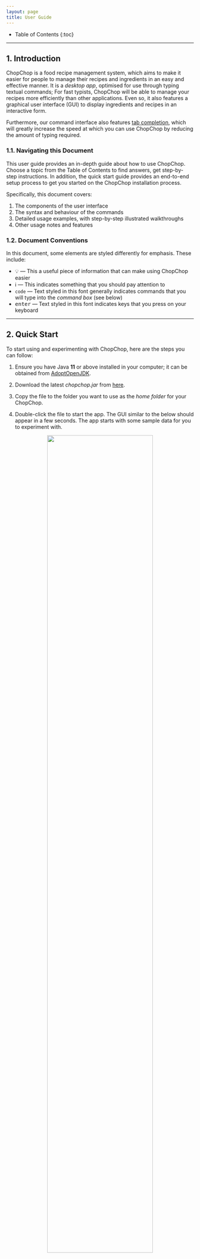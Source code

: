 ```yaml
---
layout: page
title: User Guide
---
```


* Table of Contents
{:toc}

---------------
## 1. Introduction

ChopChop is a food recipe management system, which aims to make it easier for people to manage their recipes and ingredients in an easy and effective manner. It is a *desktop app*, optimised for use through typing textual commands; For fast typists, ChopChop will be able to manage your recipes more efficiently than other applications. Even so, it also features a graphical user interface (GUI) to display ingredients and recipes in an interactive form.

Furthermore, our command interface also features [tab completion](#TabCompletion), which will greatly increase the speed at which you can use ChopChop by reducing the amount of typing required.


### 1.1. Navigating this Document

This user guide provides an in-depth guide about how to use ChopChop. Choose a topic from the Table of Contents to find answers, get step-by-step instructions. In addition, the quick start guide provides an end-to-end setup process to get you started on the ChopChop installation process.

Specifically, this document covers:
1. The components of the user interface
2. The syntax and behaviour of the commands
3. Detailed usage examples, with step-by-step illustrated walkthroughs
4. Other usage notes and features


### 1.2. Document Conventions

In this document, some elements are styled differently for emphasis. These include:
- :bulb: — This a useful piece of information that can make using ChopChop easier
- :information_source: — This indicates something that you should pay attention to
- `code` — Text styled in this font generally indicates commands that you will type into the <i>command box</i> (see below)
- <kbd>enter</kbd> — Text styled in this font indicates keys that you press on your keyboard



--------------
## 2. Quick Start

To start using and experimenting with ChopChop, here are the steps you can follow:

1. Ensure you have Java <b>11</b> or above installed in your computer; it can be obtained from [AdoptOpenJDK](https://adoptopenjdk.net).

2. Download the latest <i>chopchop.jar</i> from [here](https://github.com/AY2021S1-CS2103T-T10-3/tp/releases).

3. Copy the file to the folder you want to use as the _home folder_ for your ChopChop.

4. Double-click the file to start the app. The GUI similar to the below should appear in a few seconds. The app starts with some sample data for you to experiment with.<br>

<div style="text-align: center; padding-bottom: 2em">
<img src="images/ug/sample_data.png" width="75%" /> <br />
Figure 1.1: <i>The initial state of ChopChop, including sample data</i>
</div>

Now that you have ChopChop installed, you can start to play around with the sample data — add recipes, ingredients, and more! Some commands you could try include:

- `add ingredient milk /qty 500ml /expiry 2020-11-09` — to add some milk
- `add recipe milkshake /ingredient milk /qty 250ml /step Add milk /step Shake` — to add a recipe

To exit ChopChop, you can either use the `quit` command, or simply close the application window.


-----------
## 3. Overview

ChopChop manages two key components — ingredients and recipes — and they will be the main pieces you will interact with. Common to both are names and tags, the latter of which allow you to quickly group related ingredients or recipes together, or to organise them in any way you desire.

The names for both ingredients and recipes are case insensitive, so <i>pAnCaKeS</i> and <i>Pancakes</i> refer to the same recipe. Note that you cannot have duplicate recipes nor ingredients in ChopChop; items are duplicates if their names are the same.

### 3.1. Ingredients
An ingredient consists of a quantity with an associated unit, and an optional expiry date. Each ingredient can have multiple *sets*, where each set is a given quantity of that ingredient, expiring on a certain date.

For example, you might have <i>500 mL</i> of milk that you bought last week that expires tomorrow, while you have another <i>1.5 L</i> of milk that you bought today, expiring two weeks from now. ChopChop will track both these *sets*, and will intelligently use the earliest-expiring set when doing its accounting.

For a more in-depth look at how ChopChop handles quantities, see [this section](#quantities-and-units).

### 3.2. Recipes
A recipe consists of a list of used ingredients (and their quantities), as well as a list of steps.


--------------------------------
## 4. Navigating the User Interface

ChopChop's UI design allows users to view all of the information you need through mouse input over a few tabs. However, that might lead to a slightly steeper learning curve.
Hence, this section aims to give you a breakdown of the GUI's various components.

Specifically, this section covers:
1. [Command Box](#CommandBox)
2. [Command Output](#CommandOutput)
3. [Recipe Button](#RecipeButton)
4. [Ingredient Button](#IngredientButton)
5. [Recommendation Button](#RecommendationButton)
6. [Favourites Button](#FavouriteButton)
7. [Statistics Box](#StatisticsBox)
8. [Recipe Tile](#RecipeTiles)
9. [Ingredient Tile](#IngredientTiles)
10. [Recipe Name and Tags](#RecipeName)
11. [Recipe Ingredients](#RecipeIngredients)
12. [Recipe Steps](#RecipeSteps)
13. [Menu Bar](#MenuBar)

<div style="text-align: center; padding-bottom: 2em">
<img src="images/ug/recipe_panel_description.png" width="95%" /> <br />
Figure 1.2: <i>The Recipe View Panel of ChopChop.</i>
</div>

<div style="text-align: center; padding-bottom: 2em">
<img src="images/ug/ingredient_panel_description.png" width="95%" /> <br />
Figure 1.3: <i>The Ingredient View Panel of ChopChop.</i>
</div>

<a name="CommandBox"></a>
### 4.1 Command Box 
ChopChop does your bidding by listening to your commands — the `Command Box` is where you type your textual commands.
After typing your commands, press <kbd>enter</kbd> to input the command.
 
To learn about the commands you can perform, check out our [command summary](#CommandSummary) for a quick overview or our [commands](#Commands) for a detailed -.
If you have yet to check out ChopChop's [tab completion](#TabCompletion) section, do drop by to learn this handy feature!



<a name="CommandOutput"></a>
### 4.2 Command Output
ChopChop will always display textual responses to the commands you input — the `Command Output` is where you can view the responses.



<a name="RecipeButton"></a>
### 4.3 Recipe Button
ChopChop is able to display all of your recipes as [Recipe Tiles](#RecipeTiles) in the `Main Display Area` as shown in Figure 1.2 when you press the `Recipes` button. The 4 buttons at the bottom of our GUI will take on a darker shade when they are currently selected.



<a name="IngredientButton"></a>
### 4.4 Ingredient Button
ChopChop is able to display all of your ingredients as [Ingredient Tiles](#IngredientTiles) in the `Main Display Area` as shown in Figure 1.3 when you press the `Ingredients` button.



<a name="RecommendationButton"></a>
### 4.5 Recommendation Button
ChopChop is able to recommend you recipes to cook if you want it to! The recipes that are recommended will be display as [Recipe Tiles](#RecipeTiles) in the `Main Display Area` when you press the `Recommendations` button.



<a name="FavouriteButton"></a>
### 4.6 Favourite Button
ChopChop is able to save your favourite recipes — press the `Favourites` button to view them as [Recipe Tiles](#RecipeTiles).



<a name="StatisticsBox"></a>
### 4.7 Statistics Box
ChopChop is able to produce statistics based on the food you make! -insert more info cause idk what stats does atm-



<a name="RecipeTiles"></a>
### 4.8 Recipe Tiles
ChopChop is able to show you your recipes in the form of tiles — simply click on a tile to view the detailed information about the selected recipe in the `Main Display Area`, as shown in Figure 1.4.



<a name="IngredientTiles"></a>
### 4.9 Ingredient Tiles
ChopChop is able to show you your ingredients in the form of tiles, as shown in Figure 1.3. In each tile, there are 5 components:

1. The `Index` shows the index of the ingredient for easier referencing.
2. The `Expiry Date` of the ingredient.
3. The `Quantity` of the ingredient.
4. The `Ingredient Name` of the ingredient.
5. The `Tags` associated with the ingredient.


<div style="text-align: center; padding-bottom: 2em">
<img src="images/ug/recipe_display_description.png" width="95%" /> <br />
Figure 1.4: <i>The Recipe Display Panel of ChopChop.</i>
</div>



<a name="RecipeName"></a>
### 4.10 Recipe Name and Tags
ChopChop displays the name of the recipe, and the tags associated with it in this area. 



<a name="RecipeIngredients"></a>
### 4.11 Recipe Ingredients
ChopChop displays the ingredients you need in the recipe here. The format of the display is the `Ingredient`, follow by the `(Quantity)`. 



<a name="RecipeSteps"></a>
### 4.12 Recipe Steps
ChopChop lists down the steps you can take to create the dish here.



<a name="MenuBar"></a>
### 4.13 Menu Bar
ChopChop provides two buttons here — `File` and `Help`. Click the `exit` option under `File` to exit ChopChop, and if you want to view this User Guide, you can click the `help` option under `Help`.



-----------
<a name="Commands"></a>
## 5. Commands

While ChopChop has a graphical user interface, the main method of interaction is through the use of *typed commands*. Using these commands as described below, you can manipulate your recipes and ingredients without ever needing to move your mouse!

Commands should be typed in the <i>Command Box</i> — you can refer to <i>Figure 1.2</i> above if you get lost.

### 5.1. Command Syntax

To succinctly represent the syntax of the various commands, we adopt a simple notation in this User Guide, as shown below:

* Words starting with a slash (`/`) denote named parameters; these names are case sensitive (eg. `/STEP` is not the same as `/step`). All the text following a named parameter *belong* to it, until either the end of the input, or the next named parameter. <br />
For example, in `/param1 lorem ipsum /param2 dolor sit amet`, the parameter <i>param1</i> will have the value &ldquo;<i>lorem ipsum</i>&rdquo;, while the parameter <i>param2</i> will have the value &ldquo;<i>dolor sit amet</i>&rdquo;.

* Words in angle brackets (eg. `<name>`) denote an input that is provided by *you*, the user. <br />
For example, the <i>add ingredient</i> command is specified like this: `add ingredient <name> /qty <quantity> [/expiry <expiry-date>]`; in this case, you would need to provide the <i>name</i>, <i>quantity</i>, and <i>expiry date</i>.

* Portions in square brackets (eg. `[/expiry <expiry-date>]`) denote optional parts of the command. In this example, not all ingredients will expire, so the expiry date is optional.

* Portions with trailing ellipses (eg. `[/step <step>]...`) denote commands accepting one or more of the given parameter. In this example, a recipe can have multiple steps, so you can specify multiple `/step` arguments.

* A `<#REF>` refers to an item reference, and is used to refer to either a recipe or an ingredient. It can either be the (case-insensitive) name of the item, or it can be a number prefixed with '#', eg. `#3` to refer to the third item in the list. In the GUI, displayed items are numbered in the corner.

* In general, the order of arguments is important; for example, the order of `/step` determines the order of the steps in the recipe, while a `/qty` in an <i>add recipe</i> command must only appear after an `/ingredient`.






<a name="HelpCommand"></a>
### 5.2. Getting Help — **`help`**

This command shows a message with a link to this user guide; you can use it to easily access this page from the application. The link can be clicked, and will open this page in your web browser.

Furthermore, you can also use this command to get help for specific commands. In that case, clicking the link will bring you to the corresponding section in the User Guide for that command.

**Usage**: `help [<command-name> [<command-target>]]`

Examples:
- `help` <br />
  This shows the link to bring you to this User Guide, as shown in figure 2.1 below.

  <div style="text-align: center; padding-bottom: 2em">
  <img src="images/ug/help_message_1.png" width="55%" /> <br />
  Figure 2.1: <i>The help message, with a link to this User Guide</i>
  </div>

- `help add recipe` <br />
  This gives a brief description of the command provided, as well as a link to its section.

  <div style="text-align: center; padding-bottom: 2em">
  <img src="images/ug/help_message_2.png" width="55%" /> <br />
  Figure 2.2: <i>The help message for a specific command</i>
  </div>






<a name="QuitCommand"></a>
### 5.3. Quitting ChopChop — **`quit`**
This command quits ChopChop. You can rest assured that your data is automatically saved whenever a command is executed, so you do not need to save it manually before quitting.

**Usage**: `quit`






<a name="ViewCommand"></a>
### 5.4. Viewing Recipes — **`view`**
This command opens the detailed recipe view, allowing you to see the steps, ingredients, and tags of the recipe.

**Usage**: `view <#REF>`

Examples:
- `view #4` <br />
	This displays the fourth recipe currently shown in the GUI's recipe view.
- `view pancakes` <br />
	This displays the recipe named 'pancakes'. Note that the name here is case insensitive.

To illustrate, in the scenario below, both `#4` and `pancakes` will refer to the same recipe:
<div style="text-align: center; padding-bottom: 2em">
<img src="images/ug/view_recipe_1.png" width="75%" /> <br />
Figure 3.1: <i>The recipe list view</i>
</div>

After pressing <kbd>enter</kbd>, you will see this view, showing the recipe you wish to view:

<div style="text-align: center; padding-bottom: 2em">
<img src="images/ug/add_recipe_2.png" width="75%" /> <br />
Figure 3.2: <i>The detailed recipe view</i>
</div>






<a name="ListRecipeCommand"></a>
### 5.5. Listing Recipes — **`list`**`recipes`
This command shows a list of all recipes in ChopChop. You can use this to switch panes (between recipes and ingredients) without using the mouse, as well as to clear any filters that might have been applied due to previous commands (eg. `find` and `filter`).

**Usage**: `list recipes`

<div markdown="span" class="alert alert-primary">
:bulb: **Tip:** For convenience, you can use either `list recipes` or `list recipe`.
</div>

Executing this command simply brings you back to the recipe list view:

<div style="text-align: center; padding-bottom: 2em">
<img src="images/ug/list_recipe.png" width="75%" /> <br />
Figure 4: <i>The recipe list view</i>
</div>





<a name="AddRecipeCommand"></a>
### 5.6. Adding Recipes — **`add`**`recipe`
This command adds a recipe to ChopChop, specifying zero or more ingredients, each with an optional quantity, and zero or more steps. After a recipe is added, you will be able to see it immediately in the application.

**Usage**:
```
add recipe <name>
  [/ingredient <ingredient-name> [/qty <quantity>]]...
  [/step <step>]...
  [/tag <tag-name>]...
```

Constraints:
- Recipe name should not be empty
- Ingredient names should not be empty
- Steps should not be empty
- Tag names should not be empty

If an ingredient is specified without a quantity, it is treated *as if* you used `/qty 1`. This works for counted ingredients (eg. eggs), but it will cause errors for other ingredients (eg. volume of milk).


For example, suppose you wanted to add a recipe for pancakes using flour, eggs, and milk, you would type this:
```
add recipe Pancakes
/ingredient flour /qty 400g
/ingredient egg /qty 3
/ingredient milk /qty 250ml
/step Mix ingredients together
/step Bake for 30 minutes at 400 celsius
/step Pour syrup and serve
```
(note that this is displayed on separate lines for clarity, but you should type this in one go)

<div style="text-align: center; padding-bottom: 2em">
<img src="images/ug/add_recipe_1.png" width="75%" /> <br />
Figure 5.1: <i>The add recipe command</i>
</div>

After pressing <kbd>enter</kbd>, you will see this view, showing your newly created recipe:

<div style="text-align: center; padding-bottom: 2em">
<img src="images/ug/add_recipe_2.png" width="75%" /> <br />
Figure 5.2: <i>The recipe detail view</i>
</div>

If you go back to the main recipe view (either by clicking on the tab at the bottom, or by using `list recipes`, you can see the new recipe in the list:

<div style="text-align: center; padding-bottom: 2em">
<img src="images/ug/add_recipe_3.png" width="75%" /> <br />
Figure 5.3: <i>The newly created recipe in the recipe list</i>
</div>











<a name="EditRecipeCommand"></a>
### 5.7. Editing Recipes — **`edit`**`recipe`
This command edits a specific recipe in ChopChop. The `edit recipe` lets you perform different actions on the name, ingredients, steps, and tags, as specified below.

To accomodate the various different kinds of editing operations, ChopChop has special syntax for editing, known as *edit-arguments*, eg. `/step:add`. The component following the colon is the *ACTION*, which can take these values:

- For ingredients and steps, it can either be `add`, `edit`, or `delete`.
- For tags, it can be either `add` or `delete`.



<h4>Name</h4>
If you want to edit a recipe's name, use `/name`, for example `/name new recipe name`.


<h4>Ingredients</h4>
If you want to edit a recipe's ingredients, use `/ingredient` with the corresponding action (eg. `/ingredient:add`).

When adding or editing ingredients, a `/qty` *must* be specified after the ingredient (similar to an `add recipe` command). Here are some examples:

- `/ingredient:add milk /qty 500ml` <br />
  This makes the recipe require 500ml of milk; if the recipe already used milk, then an error is displayed — here, you should use `/ingredient:edit` instead.

- `/ingredient:edit beef /qty 200g` <br />
  This changes the quantity of beef used in the recipe from its previous value, to 200 grams. If the recipe did not use beef as an ingredient, an error is displayed — here, you should use `/ingredient:add` instead.

- `/ingredient:delete carrot` <br />
  This removes carrots from the recipe entirely. If the recipe did not use carrots, then an error is displayed.


<h4>Tags</h4>
If you want to edit the tags for a recipe, use `/tag` with the corresponding action, which are either `add` or `delete`. For example:

- `/tag:add vegetarian` <br />
  This adds the 'vegetarian' tag to the recipe. It is not an error if the recipe already contains this tag.

- `/tag:delete cold` <br />
  This removes the 'cold' tag from the recipe. If the recipe did not have this tag, an error is displayed.



<h4>Steps</h4>
Since steps have a fixed ordering in a recipe, editing them is slightly more involved; when editing or deleting steps, you are required to provide the step number as an additional component in the *edit-argument*, for example `/step:edit:3` edits the third step in the recipe.

When adding a step, the step number is optional; if not specified, the new step will be added at the end. If it is specified, then the new step will be inserted at the corresponding position, and the following steps will be re-numbered.

For example:

- `/step:add Bake for 80 minutes at 400 C` <br />
  This adds a new step at the end of the existing steps of the recipe.

- `/step:edit:4 Bake for 50 minutes at 250 C` <br />
  This changes the content of step number 4, so the cake does not get burnt.

- `/step:delete:1` <br />
  This deletes the first step of the recipe.


<h4>Usage</h4>

Except `/name` (which can only appear once), all of the edit operations described above can appear multiple times, in any order, in a single `edit recipe` command. Each operation is processed sequentially from left-to-right, so if two operations modify the same item, then the second one will take precedence.

(As an example, `/step:edit:3 Bake ... /step:edit:3 Fry` will cause step 3 to be 'Fry')

**Usage**:
```
edit recipe <#REF>
  [/name <new-recipe-name>]
  [/ingredient:<action> <ingredient-name> [/qty <quantity>]]...
  [/step:<action>[:<index>] <step>]...
  [/tag:<action> <tag-name>]....
```

Examples:
- `edit recipe #4 /name soup` <br />
	This changes the name of the fourth recipe currently shown in the GUI's view to 'soup'.
- `edit recipe pancakes /ingredient:add syrup /qty 500ml` <br />
	This edits the recipe named 'pancakes' by adding 500ml of syrup to the recipe's ingredient list.
- `edit recipe risotto /step:edit:1 In a saucepan, warm the broth over low heat` <br />
    This edits the recipe named 'risotto' by changing the 1st step to the text above.
- `edit recipe beef curry /ingredient:delete apple /step:delete:4` <br />
    This edits the recipe named 'beef curry' to remove both the ingredient 'apple' as well as the 4th step.

To illustrate how to use this powerful command, let us recreate the Pancake recipe from above, but starting from a blank recipe. First, we make the empty recipe using `add recipe Pancakes`:

<!-- to editors: don't mind the image names, i cut out some steps for brevity and i'm lazy to rename the files. -->
<div style="text-align: center; padding-bottom: 2em">
<img src="images/ug/edit_recipe_1.png" width="75%" /> <br />
Figure 6.1: <i>The empty recipe</i>
</div>

Now, let's add our ingredients. First, 400 grams of flour:

<div style="text-align: center; padding-bottom: 2em">
<img src="images/ug/edit_recipe_2.png" width="75%" /> <br />
Figure 6.2: <i>The command to add a new ingredient to the recipe</i>
</div>

Next, adding the eggs and milk in one go:

<div style="text-align: center; padding-bottom: 2em">
<img src="images/ug/edit_recipe_4.png" width="75%" /> <br />
Figure 6.3: <i>The edit command supports multiple operations at once</i>
</div>

Oops, that's too many eggs, so let's edit the quantity:

<div style="text-align: center; padding-bottom: 2em">
<img src="images/ug/edit_recipe_5.png" width="75%" /> <br />
Figure 6.4: <i>Editing an ingredient to change its quantity</i>
</div>

<div style="text-align: center; padding-bottom: 2em">
<img src="images/ug/edit_recipe_6.png" width="75%" /> <br />
Figure 6.5: <i>The recipe now uses only 3 eggs</i>
</div>

Now let's add the steps:

<div style="text-align: center; padding-bottom: 2em">
<img src="images/ug/edit_recipe_7.png" width="75%" /> <br />
Figure 6.6: <i>Adding the first step</i>
</div>

<div style="text-align: center; padding-bottom: 2em">
<img src="images/ug/edit_recipe_8.png" width="75%" /> <br />
Figure 6.7: <i>Adding steps 2 and 3</i>
</div>

Oh no, if we bake the pancakes (are pancakes baked?) like that, they'll get burnt, so let's fix it:

<div style="text-align: center; padding-bottom: 2em">
<img src="images/ug/edit_recipe_10.png" width="75%" /> <br />
Figure 6.8: <i>Editing the second step</i>
</div>

<div style="text-align: center; padding-bottom: 2em">
<img src="images/ug/edit_recipe_11.png" width="75%" /> <br />
Figure 6.9: <i>The actual completed recipe</i>
</div>

And now the pancake recipe is complete!











<a name="DeleteRecipeCommand"></a>
### 5.8. Deleting Recipes — **`delete`**`recipe`
This command deletes a specific recipe from ChopChop. Don't worry if you did this accidentally, because commands can be undone! (see: [undo](#UndoCommand)).

**Usage**: `delete recipe <#REF>`

Examples:
- `delete recipe #4` <br />
	This deletes the fourth recipe currently shown in the GUI's view.
- `delete recipe pancakes` <br />
	This deletes the recipe named 'pancakes'. Note that the name here is case insensitive.





<a name="FindRecipeCommand"></a>
### 5.9. Finding Recipes — **`find`**`recipe`
This command finds all recipes containing the given keywords in the name.

**Usage**: `find recipe <keyword> [<keyword>]...`

Constraints:
- At least one search keyword must be given

Only the recipe name is searched, and only full words are matched, case-insensitively. In the case of multiple search keywords, recipes containing any of those words will be returned.

Examples:
- `find recipe cake` will match **Chocolate Cake** and **Strawberry Cake**, but *not* **Pancakes**.
- `find recipe milk cake` will match **Milk Tea** and **Carrot Cake**.

To illustrate, suppose you want to search for recipes with names containing 'cake', you would use `find recipe cake`:
<div style="text-align: center; padding-bottom: 2em">
<img src="images/ug/find_recipe_1.png" width="75%" /> <br />
Figure 8.1: <i>The starting state of the application</i>
</div>

After executing the command, note how the recipe list has changed, showing only the matching recipes, and that item number in the corners have changed as well. As explained above, the 'Pancakes' recipe was not included in this list:

<div style="text-align: center; padding-bottom: 2em">
<img src="images/ug/find_recipe_2.png" width="75%" /> <br />
Figure 8.2: <i>The recipes containing 'cake'</i>
</div>

To go back to the full recipe view (resetting the search filter), you can either click the Recipes button at the bottom, or run the `list recipes` command:

<div style="text-align: center; padding-bottom: 2em">
<img src="images/ug/find_recipe_3.png" width="75%" /> <br />
Figure 8.3: <i>Back to the main recipe list</i>
</div>








<a name="FilterRecipeCommand"></a>
### 5.10. Filtering Recipes — **`filter`**`recipe`
This command filters all recipes and lists those containing all ingredients and tags specified in the command.

**Usage**:
```
filter recipe
  [/tag <tag-keywords>...]...
  [/ingredient <ingredient-keywords>...]...
```

- Keywords do not have to be complete to match the 'tag' or 'ingredient' names.
- Multiple search terms from the same category are allowed. e.g. `/tag movie /tag family`
- Search terms can be placed in any order.
- The filtering is case-insensitive and allows spaces between keywords in a single search term. e.g. `/tag family favourite` is allowed.

Constraints:
- At least one search term must be given, and they should be either `/tag` `/ingredient`.
- Search terms must not be empty.

Examples:
- `filter recipe /tag family reunion` will match **Spring Rolls** and **Hot Pot**, the only recipes with 'tag' **family reunion**.
- `filter recipe /tag snacks /tag sweet` will match **Chocolate Cookie** and **Gummy Bears**, the only recipes with 'tag' **snacks** and 'tag' **sweet**.
- `filter recipe /ingredient egg` will match **Egg Tart** and **Scrambled Eggs**, the only recipes using the 'ingredient' **egg**.
- `filter recipe /ingredient chicken /ingredient cheese /ingredient pineapple` will match **Chicken Quesadilla**, the only recipe containing 'ingredient' **chicken**, **cheese**, and **pineapple**.
- `filter recipe /tag local dish /ingredient chicken /ingredient white rice /tag family favourite` will match **Chicken Rice**, the only recipe that matches all criteria specified.

To illustrate, suppose you want to search for recipes with 'tags' **Christmas** and **home baked** that use the 'ingredient' **Ginger Root**, **Honey** and **Molasses**, you could use `filter recipe /tag christmas /ingredient ginger root /tag home baked /ingredient honey /ingredient molasses`:
<div style="text-align: center; padding-bottom: 2em">
<img src="images/ug/filter_recipe_1.png" width="75%" /> <br />
Figure 8.1: <i>The starting state of the application</i>
</div>

After executing the command, similar to the effect of **find recipe** command, the recipe list has changed, showing only the matching recipe, **gingerbread man**.

<div style="text-align: center; padding-bottom: 2em">
<img src="images/ug/filter_recipe_2.png" width="75%" /> <br />
Figure 8.2: <i>The recipe matching all criteria provided</i>
</div>

Again, to reset the search filter or go back to the full recipe view, you can click the Recipes button or run the `list recipes` command.








<a name="ListIngredientCommand"></a>
### 5.11. Listing Ingredients — **`list`**`ingredients`
This command shows a list of all recipes in ChopChop. As with the `list recipes` command, you can use this command to switch between panes without clicking, or to reset any filters.

**Usage**: `list ingredients`

<div markdown="span" class="alert alert-primary">
:bulb: **Tip:** For convenience, you can use either `list ingredients` or `list ingredient`.
</div>

<div style="text-align: center; padding-bottom: 2em">
<img src="images/ug/list_ingredient.png" width="75%" /> <br />
Figure 9: <i>The ingredient list view</i>
</div>





<a name="AddIngredientCommand"></a>
### 5.12. Adding Ingredients — **`add`**`ingredient`
This command adds an ingredient to ChopChop, with an optional quantity and expiry date:
- If the quantity is not specified, ChopChop will infer a counted quantity, like eggs.
- If the expiry date is not specified, it is assumed that the ingredient (eg. salt) does not expire.

As mentioned in the overview above, an ingredient can consist of multiple sets; the `add ingredient` command will intelligently *combine* ingredients as appropriate.

<div markdown="span" class="alert alert-primary">
:information_source: **Note:** Ingredients need to have compatible units in order to be combined; see [this section](#quantities-and-units) for how it works.
</div>

If the new ingredient has `/tag` options that are not present in the existing ingredient, then they are added as well.

**Usage**:
```
add ingredient <name>
  [/qty <quantity>]
  [/expiry <expiry-date>]
  [/tag <tag-name>]...
```

Examples:
- `add ingredient milk /qty 1l /expiry 2020-11-09` adds one litre of milk that expires on the 9th of November.
- `add ingredient egg /expiry 2020-12-25` adds one egg that expires on Christmas day.

Suppose you just finished a grocery run, and want to add the items to ChopChop. First, you have 2 cartons of milk:

<div style="text-align: center; padding-bottom: 2em">
<img src="images/ug/add_ingredient_1.png" width="75%" /> <br />
Figure 10.1: <i>Adding 2 litres of milk</i>
</div>

Since ChopChop did not know about 'milk' previously, a new ingredient entry is created for it:

<div style="text-align: center; padding-bottom: 2em">
<img src="images/ug/add_ingredient_2.png" width="75%" /> <br />
Figure 10.2: <i>The newly added milk ingredient</i>
</div>

Next, suppose you also bought 24 blueberries:

<div style="text-align: center; padding-bottom: 2em">
<img src="images/ug/add_ingredient_3.png" width="75%" /> <br />
Figure 10.3: <i>Adding 24 blueberries</i>
</div>

This time, since ChopChop already knew about blueberries, our previous 5 blueberries now become 29:

<div style="text-align: center; padding-bottom: 2em">
<img src="images/ug/add_ingredient_4.png" width="75%" /> <br />
Figure 10.4: <i>You now have 29 blueberries</i>
</div>

If you try to add an ingredient with incompatible quantities (for example, suppose you did not want to count the blueberries individually, and you only know that you bought a 400 gram box), ChopChop will display an error message, and not update the ingredient:

<div style="text-align: center; padding-bottom: 2em">
<img src="images/ug/add_ingredient_5.png" width="75%" /> <br />
Figure 10.5: <i>Ingredients must have compatible units to be combined</i>
</div>








<a name="DeleteIngredientCommand"></a>
### 5.13. Deleting Ingredients — **`delete`**`ingredient`

This command deletes a specific ingredient from ChopChop. Similar to the `add ingredient` command, this command also allows you to delete quantities of ingredients instead of the whole ingredient. In this scenario, ChopChop will intelligently remove the earliest-expiring ingredients first.

If `/qty` is not specified, then the behaviour of this command is to completely remove the ingredient from ChopChop. Worry not: if you accidentally delete something, you can always `undo` it.

<div markdown="span" class="alert alert-primary">
:information_source: **Note:** If specified, the quantity needs to have compatible units with the existing ingredient; see [this section](#quantities-and-units) for how it works.
</div>

**Usage**: `delete ingredient <#REF> [/qty <quantity>]`

Examples:
- `delete ingredient #4` <br />
	This deletes the fourth ingredient currently shown in the GUI's view.
- `delete ingredient milk /qty 500ml` <br />
	This removes 500ml of milk from ChopChop's inventory.

To illustrate, suppose that you poured yourself a glass of cold milk to drink, without making a recipe. To tell ChopChop that there is less milk in the fridge, you would use this command:

<div style="text-align: center; padding-bottom: 2em">
<img src="images/ug/delete_ingredient_1.png" width="75%" /> <br />
Figure 11.1: <i>Removing 250ml of milk</i>
</div>

Notice how the amount of milk decreased from 2 litres to 1.75 litres:

<div style="text-align: center; padding-bottom: 2em">
<img src="images/ug/delete_ingredient_2.png" width="75%" /> <br />
Figure 11.2: <i>You now only have 1.75 litres of milk left</i>
</div>











<a name="FindIngredientCommand"></a>
### 5.14. Finding Ingredients — **`find`**`ingredient`
This command finds all ingredients containing the given keywords in the name, and it works identically to the `find recipe` command [above](#FindRecipeCommand).

Constraints:
- At least one search keyword must be given

**Usage**: `find ingredient <keyword> [<keyword>]...`

For example, suppose you wanted to find all ingredients containing fish (not in the literal sense, but only in their name):

<div style="text-align: center; padding-bottom: 2em">
<img src="images/ug/find_ingredient_1.png" width="75%" /> <br />
Figure 12.1: <i>The complete ingredient list</i>
</div>

Now, only the matching ingredients are shown:

<div style="text-align: center; padding-bottom: 2em">
<img src="images/ug/find_ingredient_2.png" width="75%" /> <br />
Figure 12.2: <i>Only ingredients containing 'fish' in their name are shown</i>
</div>

Again, you can either click the Ingredients button, or use `list ingredients` to clear the search filter.








<a name="FilterIngredientCommand"></a>
### 5.15. Filtering Ingredients — **`filter`**`ingredient`
This command filters all ingredients and lists those that match all the tags and expiry dates specified in the command.

**Usage**: `filter ingredient [/expiry <expiry-date>] [/tag <tag-keywords>]...`

- Keywords following `/tag` do not have to be complete to match the 'tag' name.
- `/expiry <expiry-date>` filters the ingredients and only lists those that expire before the date provided.
- When there are multiple expiry dates specified,, only the earliest one will be considered.
- Except for the changes in the search fields, this feature works identically to the `filter recipe` command [above](#FilterRecipeCommand).

Constraints:
- At least one search term must be given, and they should be either `/expiry` or `/tag`.
- Search terms must not be empty.

Examples:
- `filter ingredient /tag bitter taste` will match **bitter melon** and **dark chocolate**, the only ingredients with the 'tag' **bitter taste**.
- `filter ingredient /tag frequently used /tag sweet` will match **sugar**, the only ingredient with the 'tag' **frequently used** and 'tag' **sweet**.
- `filter ingredient /expiry 2020-12-01` will match **apple**, the only 'ingredient' expiring before **2020-12-01**.
- `filter ingredient /expiry 2022-12-31 /expiry 2020-10-31 /expiry 2023-01-01` will match **chocolate**, the only ingredient expiring before **2020-10-31**.
- `filter ingredient /tag powdery /expiry 2020-12-31 /expiry 2020-12-01 /tag bakery` will match **baking soda**, the only ingredient that matches all criteria specified.

To illustrate, suppose you want to search for ingredients with 'tags' **all time** and **favourite**, and expire earlier than the 'expiry date' **2020-12-31**, you could use `filter ingredient /tag all time /expiry 2020-12-31 /expiry 2021-01-01 /tag favourite`:
<div style="text-align: center; padding-bottom: 2em">
<img src="images/ug/filter_ingredient_1.png" width="75%" /> <br />
Figure 13.1: <i>The starting state of the application</i>
</div>

After executing the command, similar to the effect of **filter recipe** command, the ingredient list has changed, showing only the matching ingredient, **apple**.

<div style="text-align: center; padding-bottom: 2em">
<img src="images/ug/filter_ingredient_2.png" width="75%" /> <br />
Figure 13.2: <i>The ingredient matching all criteria provided</i>
</div>

Again, to reset the search filter or go back to the full ingredient view, you can click the Ingredients button or run the `list ingredients` command:






<a name="UndoCommand"></a>
### 5.16. Undoing Commands — **`undo`**
Undoes the last undoable command. Undoable commands are commands that involve changes to recipes and ingredients stored in ChopChop.

**Usage**: `undo`





<a name="RedoCommand"></a>
### 5.17. Redoing Commands — **`redo`**
Redoes the last redoable command. All undoable commands (as described [above](#UndoCommand)) can be redone.

**Usage**: `redo`



<a name="StatsRecipeTopCommand"></a>
### 5.18. Listing top Recipes -- **`stats recipe top`**
Shows a list of recipes that were made the most. The list is sorted in descending order by the number of times it was made; the first recipe in the list is the recipe that was made the most number of times. The number of usages is calculated from based on current records. So, if you have just cleared your recipe usage records,
you will see that all recipes were made 0 times.
Even after you delete a recipe is deleted, its past usages are still saved within ChopChop.

**Usage**: `stats recipe top`

Example:
Let's say you executed `make Singapore Sling` 2 times a day for the past 1 year. Today, you decided to delete the recipe for health reasons. If you enter `stats recipe most made`, you will still see it listed as one of the most made recipes.

<a name="StatsRecipeRecentCommand"></a>
### 5.19. Listing recently made Recipes— **`stats recipe recent`**
Shows a list of most recently made recipes. The list is arranged in descending chronological order; the recipe most recently made is the first item on the list.
Even after the recipe is deleted, its past usages are still saved within ChopChop, and you will the recipe listed. However, if you have just cleared your recipe usage records, there will be no recipes shown.

<a name="StatsRecipeMadeCommand"></a>
### 5.20. Listing Recipes made within a given time frame — **`stats recipe made`**
Shows a list of recipes that were made within the given time frame. The list is arranged in descending chronological order.

Even after the recipe is deleted, its past usages are still saved within ChopChop, and you will see the recipe listed. However, if you have just cleared your recipe usage records, there will be no recipes shown.

**Usage**: `stats recipe [/before <DATE>] [/after <DATE>]`

<div markdown="span" class="alert alert-primary">
:bulb: **Tip:** If you omit both `[/before DATE]` and `[/after DATE]`, ChopChop will show you a list of recipes that were made today from 00:00 hours to tomorrow 00:00 hours.
</div>

For example:
Let's say you executed `make Rojak` on 23:59 hours yesterday. If you enter `stats recipe` you will not see `Rojak` listed in the statistics box.

If you enter `stats recipe /before 2020-02-13` into the command box, all recipes made prior to 2020-02-13 will be listed in the Statistics box.

If you enter `stats recipe /after 2020-02-13` into the command box, all recipes made after 2020-02-13 will be listed in the Statistics box.

If you enter `stats recipe /before 2020-10-31 /after 2020-02-13` into the command box, all recipes made within the period of 2020-02-13 to 2020-10-31 will be listed in the Statistics box.

If you enter `stats recipe` into the command box without either `[/before <DATE>]` or `[/after <DATE>]`, all recipes made today be listed in the Statistics box.

<div markdown="span" class="alert alert-primary">
:bulb: **Tip:** If you are only interested in what was cooked for dinner, you can specify the time period to the nearest minute. For example, `stats recipe /before 2020-02-13 20:30 /after 2020-02-13 18:30` will show a list of recipes made within this 2-hour period.
</div>



<a name="StatsRecipeClearCommand"></a>
### 5.21. Clearing Recipe usage records -- **`stats recipe clear`**
After you execute this command, the records of recipes that were made are deleted from ChopChop.

**Usage**: `stats recipe clear`





<a name="StatsIngredientRecentCommand"></a>
### 5.22. Listing recently used Ingredients— **`stats ingredient recent`**
Shows a list of ingredients that were used by recipes made recently. The list is arranged in descending chronological order.
Even after the ingredient is deleted, its past usages are still saved within ChopChop, and you will the ingredient listed. However, if you have just cleared your ingredient usage records, there will be no ingredients shown.

**Usage**: `stats ingredient made`



<a name="StatsIngredientUsedCommand"></a>
### 5.23. Listing Ingredients used within a given time frame — **`stats ingredient used`**
Shows a list of ingredients that were used by recipes made recently within the given time frame.
Even after the ingredient is deleted, its past usages are still saved within ChopChop, and you will the ingredient listed. However, if you have just cleared your ingredient usage records, there will be no ingredients shown.

**Usage**: Similar to the previous command [above](#StatsRecipeMadeCommand), the only difference is the keyword is now `stats ingredient used` instead of `stats recipe made`.



<a name="StatsIngredientClearCommand"></a>
### 5.24. Clearing Ingredient usage records -- **`stats ingredient clear`**
After you execute this command, the records of ingredients that were used are deleted from ChopChop.

**Usage**: `stats ingredient clear`

<a name="CommandSummary"></a>
### 5.25. Command Summary

For easy reference, here are the commands that ChopChop supports, listed in alphabetical order. You can click on the name of the command to go to its section in the User Guide.


| Command                                      | Description                                                                | Undoable |
|----------------------------------------------|----------------------------------------------------------------------------|----------|
| [add ingredient](#AddIngredientCommand)      | Adds a new ingredient, or increases the quantity of an existing ingredient | **YES**  |
| [add recipe](#AddRecipeCommand)              | Adds a new recipe                                                          | **YES**  |
| [delete ingredient](#DeleteIngredientCommand)| Completely deletes an ingredient, or removes some quantity of it           | **YES**  |
| [delete recipe](#DeleteRecipeCommand)        | Completely deletes a recipe                                                | **YES**  |
| [edit recipe](#EditRecipeCommand)            | Edits an existing recipe                                                   | **YES**  |
| [filter ingredient](#FilterIngredientCommand)| Searches for ingredients by one or more filtering criteria                 | **NO**   |
| [filter recipe](#FilterRecipeCommand)        | Searches for recipes by one or more filtering criteria                     | **NO**   |
| [find ingredient](#FindIngredientCommand)    | Searches for ingredients by their name                                     | **NO**   |
| [find recipe](#FindRecipeCommand)            | Searches for recipes by their name                                         | **NO**   |
| [help](#HelpCommand)                         | Shows help in general, or help for specific commands                       | **NO**   |
| [list ingredient](#ListIngredientCommand)    | Shows the main ingredient list, and clears any search filters              | **NO**   |
| [list recipe](#ListRecipeCommand)            | Shows the main recipe list, and clears any search filters                  | **NO**   |
| [make](#MakeRecipeCommand)                   | Makes a recipe, consuming ingredients and recording statistics             | **YES**  |
| [quit](#QuitCommand)                         | Exits ChopChop                                                             | **NO**   |
| [redo](#RedoCommand)                         | Redoes a command that was previously undone                                | **NO**   |
| [undo](#UndoCommand)                         | Undoes a command that was previously executed                              | **NO**   |
| [view](#ViewCommand)                         | Opens the detailed view for a recipe                                       | **NO**   |
| [stats recipe top](#StatsRecipeTopCommand)              | Shows the top recipes                                           | **NO**   |
| [stats recipe recent](#StatsRecipeRecentCommand)        | Shows the recently made recipes                                 | **NO**   |
| [stats recipe made](#StatsRecipeMadeCommand)            | Shows the recipes made within the given time frame              | **NO**   |
| [stats recipe clear](#StatsClearRecipeCommand)          | Clear recipe usage records                                      | **YES**  |
| [stats ingredient recent](#StatsIngredientRecentCommand)| Shows the recently used ingredients                             | **NO**   |
| [stats ingredient made](#StatsIngredientUsedCommand)    | Shows the ingredient used within the given time frame           | **NO**   |
| [stats ingredient clear](#StatsIngredientClearCommand)  | Clear ingredient usage records                                  | **YES**  |






-------------------------
## 6. Quantities and Units

In order to keep track of ingredients correctly, ChopChop needs to know about their amounts. Currently, there are 3 'kinds' of units supported; volume, mass (weight), and counts. These are the supported units specifically:

- `ml`, `mL` — millilitres
- `l`, `L` — litres (1000 ml)
- `cup`, `cups` — metric cup (250 ml)
- `tsp` — metric teaspoon (5 ml)
- `tbsp` — metric tablespoon (15 ml)
- `g` — gram
- `mg` — milligram (0.001 g)
- `kg` — kilogram (1000 g)

Additionally, quantities without a unit are assumed to be dimensionless 'counts'; for example, **3 eggs**.


### 6.1. Ingredient Combining

As mentioned above, ChopChop will combine ingredients when you `add` them, provided they have compatible units. Combining works as you would expect, and is rather flexible; adding `3 cups` of milk to an existing stock of `400ml` will yield `1.15l`.

However, you cannot, for example, add `300g` of eggs to `4` eggs, as grams and counts are incompatible units.






--------------------
<a name="TabCompletion"></a>
## 7. Tab Completion

Suppose you wanted to add a recipe for pancakes, and you wanted real, <i>industrial strength</i> pancakes (unlike the simplified recipe we've been using thus far); the list of ingredients would look something like this:

```
add recipe Pancakes
  /ingredient flour /qty 290g
  /ingredient egg /qty 1
  /ingredient sugar /qty 60g
  /ingredient baking powder /qty 4tsp
  /ingredient baking soda /qty 0.25tsp
  /ingredient salt /qty 3g
  /ingredient milk /qty 440ml
  /ingredient butter /qty 60g
  /ingredient vanilla extract /qty 2tsp
  /step ...
```

That certainly seems cumbersome to type out in full, so what if there was a way to speed it up drastically? You can, simply by pressing the <kbd>tab</kbd> key to let ChopChop &ldquo;fill-in-the-blanks&rdquo; for you!

### 7.1. Introduction to Tab Completion

Here's what you can do instead (where <kbd>tab</kbd> represents pressing the tab key):
<pre>
a <kbd>tab</kbd> r <kbd>tab</kbd> Pancakes
  /i <kbd>tab</kbd> f <kbd>tab</kbd> /q <kbd>tab</kbd> 290g
  /i <kbd>tab</kbd> e <kbd>tab</kbd> /q <kbd>tab</kbd> 1
  /i <kbd>tab</kbd> su <kbd>tab</kbd> /q <kbd>tab</kbd> 60g
  /i <kbd>tab</kbd> baking p <kbd>tab</kbd> /q <kbd>tab</kbd> 4tsp
  /i <kbd>tab</kbd> baking s <kbd>tab</kbd> /q <kbd>tab</kbd> 0.25tsp
  /i <kbd>tab</kbd> sa <kbd>tab</kbd> /q <kbd>tab</kbd> 3g
  /i <kbd>tab</kbd> m <kbd>tab</kbd> /q <kbd>tab</kbd> 440ml
  /i <kbd>tab</kbd> bu <kbd>tab</kbd> /q <kbd>tab</kbd> 60g
  /i <kbd>tab</kbd> v <kbd>tab</kbd> /q <kbd>tab</kbd> 2tsp
</pre>

At just 126 compared to 289 keystrokes, that's more than a 50% reduction! ChopChop will intelligently fill in commands, parameter names (eg. `/ingredient`), recipe names, ingredient names, and tag names.


### 7.2. Using Tab Completion

How does it work? ChopChop uses the current text when completing and searches for the <i>appropriate</i> matching items; it knows to look for ingredient names while within an `/ingredient` parameter, and to look for ingredient tags instead of recipe tags when in an `add ingredient` command.

<div markdown="span" class="alert alert-primary">
:information_source: **Note:** For tab completion to work, you must type at least one character before pressing <kdb>tab</kdb>. ChopChop cannot read your mind!
</div>

What if there are multiple items that share a prefix, for example <i>baking powder</i> and <i>baking soda</i> in the pancake recipe above? Worry not; pressing <kbd>tab</kbd> <i>repeatedly</i> will cycle through the available completions, and they are sorted lexicographically (length, followed by alphabetical order) — pressing <kbd>tab</kbd> after `/ingredient b` would give you <i>butter</i>, <i>baking powder</i>, and <i>baking soda</i>, in that order.

The same thing applies to commands; <code>f <kbd>tab</kbd></code> would cycle between `find` and `filter`.
